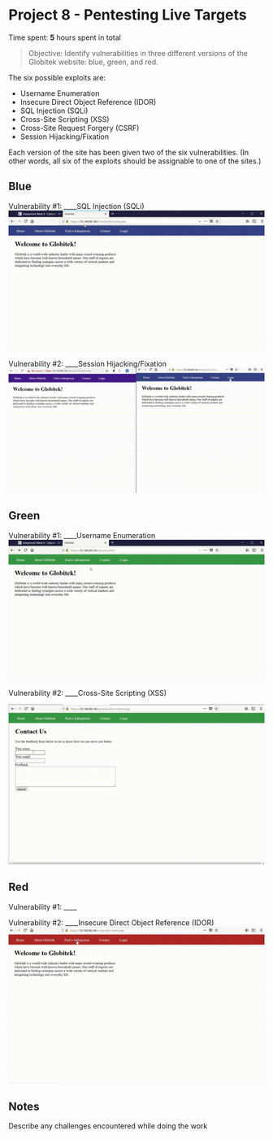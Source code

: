 # Project 8 - Pentesting Live Targets

Time spent: **5** hours spent in total

> Objective: Identify vulnerabilities in three different versions of the Globitek website: blue, green, and red.

The six possible exploits are:
* Username Enumeration
* Insecure Direct Object Reference (IDOR)
* SQL Injection (SQLi)
* Cross-Site Scripting (XSS)
* Cross-Site Request Forgery (CSRF)
* Session Hijacking/Fixation

Each version of the site has been given two of the six vulnerabilities. (In other words, all six of the exploits should be assignable to one of the sites.)

## Blue

Vulnerability #1: ____SQL Injection (SQLi)
<img src="SQLIBLUE.gif">

Vulnerability #2: ____Session Hijacking/Fixation
<img src="SHFBLUE.gif">


## Green

Vulnerability #1: ____Username Enumeration
<img src="UEGREEN.gif">

Vulnerability #2: ____Cross-Site Scripting (XSS)

<img src="XSSGREEN.gif">

## Red

Vulnerability #1: ____

Vulnerability #2: ____Insecure Direct Object Reference (IDOR)
<img src="IDORRED.gif">


## Notes

Describe any challenges encountered while doing the work
